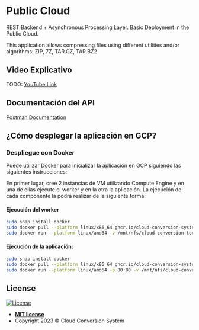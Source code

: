 # Public Cloud

REST Backend + Asynchronous Processing Layer. Basic Deployment in the Public Cloud.

This application allows compressing files using different utilities and/or algorithms: ZIP, 7Z, TAR.GZ, TAR.BZ2

## Video Explicativo

TODO: [YouTube Link]()

## Documentación del API

[Postman Documentation](https://documenter.getpostman.com/view/11708390/2s93Y5NeWB)

## ¿Cómo desplegar la aplicación en GCP?

### Despliegue con Docker

Puede utilizar Docker para inicializar la aplicación en GCP siguiendo las siguientes instrucciones:

En primer lugar, cree 2 instancias de VM utilizando Compute Engine y en una de ellas ejecute el worker y en la otra la aplicación. La ejecución de cada componente la podrá realizar de la siguiente forma:

#### Ejecución del worker

```bash
sudo snap install docker
sudo docker pull --platform linux/x86_64 ghcr.io/cloud-conversion-system/public-cloud-worker:main
sudo docker run --platform linux/amd64 -v /mnt/nfs/cloud-conversion-tool/files:/python-docker/cloud_conversion_tool/files ghcr.io/cloud-conversion-system/public-cloud-worker:main
```

#### Ejecución de la aplicación:

```bash
sudo snap install docker
sudo docker pull --platform linux/x86_64 ghcr.io/cloud-conversion-system/public-cloud-app:main
sudo docker run --platform linux/amd64 -p 80:80 -v /mnt/nfs/cloud-conversion-tool/files:/python-docker/cloud_conversion_tool/files ghcr.io/cloud-conversion-system/public-cloud-app:main
```

## License

[![License](http://img.shields.io/:license-mit-blue.svg?style=flat-square)](http://badges.mit-license.org)

- **[MIT license](LICENSE)**
- Copyright 2023 © Cloud Conversion System
